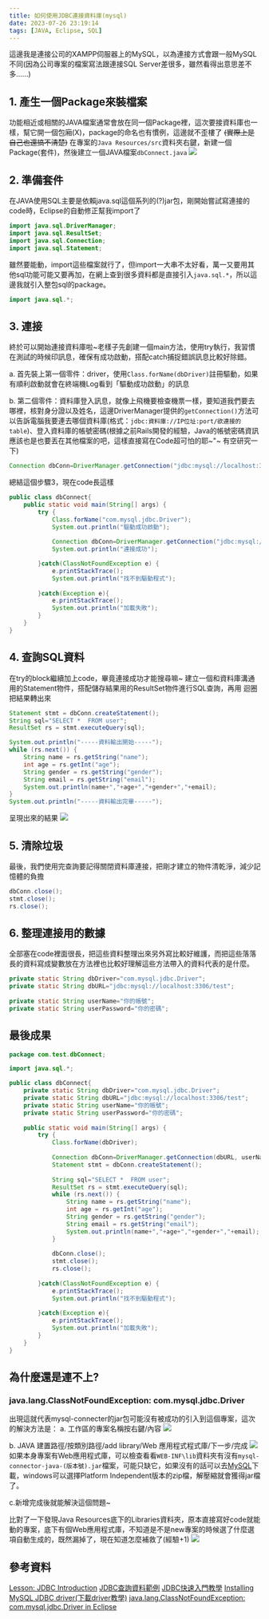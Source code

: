 ```yaml
---
title: 如何使用JDBC連接資料庫(mysql)
date: 2023-07-26 23:19:14
tags: [JAVA, Eclipse, SQL]
---
```

這邊我是連接公司的XAMPP伺服器上的MySQL，以為連接方式會跟一般MySQL不同(因為公司專案的檔案寫法跟連接SQL Server差很多，雖然看得出意思差不多......)

## 1. 產生一個Package來裝檔案
功能相近或相關的JAVA檔案通常會放在同一個Package裡，這次要接資料庫也一樣，幫它開一個包廂(X)，package的命名也有慣例，這邊就不歪樓了 ~~(實際上是自己也還搞不清楚)~~ 
在專案的```Java Resources/src```資料夾右鍵，新建一個Package(套件)，然後建立一個JAVA檔案```dbConnect.java```
![](https://hackmd.io/_uploads/B1Lv4SC92.png)

## 2. 準備套件
在JAVA使用SQL主要是依賴java.sql這個系列的(?)jar包，剛開始嘗試寫連接的code時，Eclipse的自動修正幫我import了
```java
import java.sql.DriverManager;
import java.sql.ResultSet;
import java.sql.Connection;
import java.sql.Statement;
```
雖然要能動，import這些檔案就行了，但import一大串不太好看，萬一又要用其他sql功能可能又要再加，在網上查到很多資料都是直接引入```java.sql.*```，所以這邊我就引入整包sql的package。
```java
import java.sql.*;
```


## 3. 連接
終於可以開始連接資料庫啦~老樣子先創建一個main方法，使用try執行，我習慣在測試的時候印訊息，確保有成功啟動，搭配catch捕捉錯誤訊息比較好除錯。

a. 首先裝上第一個零件：driver，使用```Class.forName(dbDriver)```註冊驅動，如果有順利啟動就會在終端機Log看到「驅動成功啟動」的訊息
    
b. 第二個零件：資料庫登入訊息，就像上飛機要檢查機票一樣，要知道我們要去哪裡，核對身分證以及姓名，這邊DriverManager提供的```getConnection()```方法可以告訴電腦我要連去哪個資料庫(格式：```jdbc:資料庫://IP位址:port/欲連接的table```)、登入資料庫的帳號密碼(根據之前Rails開發的經驗，Java的帳號密碼資訊應該也是也要丟在其他檔案的吧，這樣直接寫在Code超可怕的耶~"~ 有空研究一下)

```java
Connection dbConn=DriverManager.getConnection("jdbc:mysql://localhost:3306/test", "(你的帳號)", "(你的密碼)");
```
總結這個步驟3，現在code長這樣
```java
public class dbConnect{
    public static void main(String[] args) {
        try {
            Class.forName("com.mysql.jdbc.Driver");
            System.out.println("驅動成功啟動");
            
            Connection dbConn=DriverManager.getConnection("jdbc:mysql://localhost:3306/test", "(你的帳號)", "(你的密碼)");
            System.out.println("連接成功");

        }catch(ClassNotFoundException e) {
            e.printStackTrace();
            System.out.println("找不到驅動程式");
			
        }catch(Exception e){
            e.printStackTrace();
            System.out.println("加載失敗");
        }
    }
}
```

## 4. 查詢SQL資料
在try的block繼續加上code，畢竟連接成功才能搜尋嘛~
建立一個和資料庫溝通用的Statement物件，搭配儲存結果用的ResultSet物件進行SQL查詢，再用
迴圈把結果轉出來
```java
Statement stmt = dbConn.createStatement();
String sql="SELECT *  FROM user";
ResultSet rs = stmt.executeQuery(sql);		

System.out.println("-----資料輸出開始-----");
while (rs.next()) {
    String name = rs.getString("name");
    int age = rs.getInt("age");
    String gender = rs.getString("gender");
    String email = rs.getString("email"); 
    System.out.println(name+","+age+","+gender+","+email);
}
System.out.println("-----資料輸出完畢-----");
```
呈現出來的結果
![](https://hackmd.io/_uploads/SJy0gvR5h.png)

## 5. 清除垃圾
最後，我們使用完查詢要記得關閉資料庫連接，把剛才建立的物件清乾淨，減少記憶體的負擔
```java
dbConn.close();
stmt.close();
rs.close();
```

## 6. 整理連接用的數據
全部塞在code裡面很長，把這些資料整理出來另外寫比較好維護，而把這些落落長的資料寫成變數放在方法裡也比較好理解這些方法帶入的資料代表的是什麼。
```java
private static String dbDriver="com.mysql.jdbc.Driver";
private static String dbURL="jdbc:mysql://localhost:3306/test";
                            
private static String userName="你的帳號";
private static String userPassword="你的密碼";
```


## 最後成果
```java
package com.test.dbConnect;

import java.sql.*;

public class dbConnect{
    private static String dbDriver="com.mysql.jdbc.Driver";
    private static String dbURL="jdbc:mysql://localhost:3306/test";
    private static String userName="你的帳號";
    private static String userPassword="你的密碼";
    
    public static void main(String[] args) {
        try {
            Class.forName(dbDriver);
			
            Connection dbConn=DriverManager.getConnection(dbURL, userName, userPassword);
            Statement stmt = dbConn.createStatement();
			
            String sql="SELECT *  FROM user";
            ResultSet rs = stmt.executeQuery(sql);			
            while (rs.next()) {
                String name = rs.getString("name");
                int age = rs.getInt("age");
                String gender = rs.getString("gender");
                String email = rs.getString("email");
                System.out.println(name+","+age+","+gender+","+email);
            }
                    
            dbConn.close();
            stmt.close();
            rs.close();
	        
        }catch(ClassNotFoundException e) {
            e.printStackTrace();
            System.out.println("找不到驅動程式");
			
        }catch(Exception e){
            e.printStackTrace();
            System.out.println("加載失敗");
        }
    }
}
```

## 為什麼還是連不上?
### java.lang.ClassNotFoundException: com.mysql.jdbc.Driver
出現這就代表mysql-connecter的jar包可能沒有被成功的引入到這個專案，這次的解決方法是：
a. 工作區的專案名稱按右鍵/內容
![](https://hackmd.io/_uploads/Syn9oE09h.png)

b. JAVA 建置路徑/按類別路徑/add library/Web 應用程式程式庫/下一步/完成
![](https://hackmd.io/_uploads/Hyi87SC52.png)
如果本身專案有Web應用程式庫，可以檢查看看```WEB-INF\lib```資料夾有沒有```mysql-connector-java-(版本號).jar```檔案，可能只缺它，如果沒有的話可以去[MySQL](https://dev.mysql.com/downloads/connector/j/5.0.html)下載，windows可以選擇Platform Independent版本的zip檔，解壓縮就會獲得jar檔了。

c.新增完成後就能解決這個問題~

比對了一下發現Java Resources底下的Libraries資料夾，原本直接寫好code就能動的專案，底下有個Web應用程式庫，不知道是不是new專案的時候選了什麼選項自動生成的，既然漏掉了，現在知道怎麼補救了(經驗+1)
![](https://hackmd.io/_uploads/BJvV5E05n.png)


## 參考資料
[Lesson: JDBC Introduction](https://docs.oracle.com/javase/tutorial/jdbc/overview/index.html)
[JDBC查詢資料範例](https://tw511.com/20/213/8346.html)
[JDBC快速入門教學](https://tw511.com/20/213/8321.html)
[Installing MySQL JDBC driver(下載driver教學)](https://docs.informatica.com/integration-cloud/data-integration-connectors/current-version/mysql-connector/introduction-to-mysql-connector/administration-of-mysql-connector/installing-mysql-jdbc-driver.html)
[java.lang.ClassNotFoundException: com.mysql.jdbc.Driver in Eclipse](https://stackoverflow.com/questions/17484764/java-lang-classnotfoundexception-com-mysql-jdbc-driver-in-eclipse)